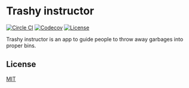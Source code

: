 # Trashy instructor

[![Circle CI](https://img.shields.io/circleci/project/github/raviqqe/trashy-instructor/master.svg?style=flat-square)](https://circleci.com/gh/raviqqe/trashy-instructor)
[![Codecov](https://img.shields.io/codecov/c/github/raviqqe/trashy-instructor.svg?style=flat-square)](https://codecov.io/gh/raviqqe/trashy-instructor)
[![License](https://img.shields.io/github/license/raviqqe/trashy-instructor.svg?style=flat-square)](LICENSE)

Trashy instructor is an app to guide people to throw away garbages into proper bins.

## License

[MIT](LICENSE)

